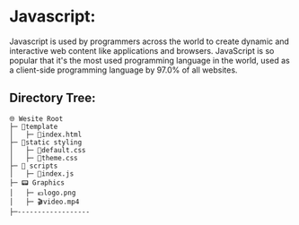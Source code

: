 # Javascript:
Javascript is used by programmers across the world to create dynamic and interactive web content like applications and browsers. JavaScript is so popular that it's the most used programming language in the world, used as a client-side programming language by 97.0% of all websites.
## Directory Tree:
```
🌐 Wesite Root
├─ 📁template
│   ├─ 🧾index.html
├─ 📁static styling
│   ├─ 🧾default.css
│   ├─ 🧾theme.css
├─ 📁 scripts
│   ├─ 🧾index.js
├─ 📟 Graphics
│   ├─ 💶logo.png
│   ├─ 🎬video.mp4
├─------------------
```

